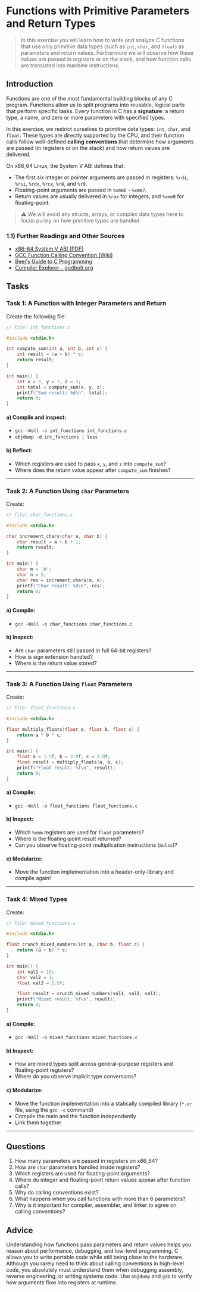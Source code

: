 <!---
{
  "id": "9264c227-8d04-4a33-bbc7-df86ba0e9a5a",
  "depends_on": ["a29aa0d7-e54c-4927-a4cc-0cd84f3b1032"],
  "author": "Stephan Bökelmann",
  "first_used": "2025-06-05",
  "keywords": ["C Functions", "Primitive Datatypes", "Calling Conventions", "Stack Frame", "Parameter Passing"]
}
--->

# Functions with Primitive Parameters and Return Types

> In this exercise you will learn how to write and analyze C functions that use only primitive data types (such as `int`, `char`, and `float`) as parameters and return values. Furthermore we will observe how these values are passed in registers or on the stack, and how function calls are translated into machine instructions.

## Introduction

Functions are one of the most fundamental building blocks of any C program. Functions allow us to split programs into reusable, logical parts that perform specific tasks. Every function in C has a **signature**: a return type, a name, and zero or more parameters with specified types.

In this exercise, we restrict ourselves to primitive data types: `int`, `char`, and `float`. These types are directly supported by the CPU, and their function calls follow well-defined **calling conventions** that determine how arguments are passed (in registers or on the stack) and how return values are delivered.

On x86\_64 Linux, the System V ABI defines that:

* The first six integer or pointer arguments are passed in registers: `%rdi`, `%rsi`, `%rdx`, `%rcx`, `%r8`, and `%r9`.
* Floating-point arguments are passed in `%xmm0` - `%xmm7`.
* Return values are usually delivered in `%rax` for integers, and `%xmm0` for floating-point.

> ⚠ We will avoid any structs, arrays, or complex data types here to focus purely on how primitive types are handled.

### 1.1) Further Readings and Other Sources

* [x86-64 System V ABI (PDF)](https://gitlab.com/x86-psABIs/x86-64-ABI/-/raw/master/x86-64-ABI.pdf)
* [GCC Function Calling Convention (Wiki)](https://wiki.osdev.org/System_V_ABI)
* [Beej's Guide to C Programming](https://beej.us/guide/bgc/)
* [Compiler Explorer - godbolt.org](https://godbolt.org/)

## Tasks

### Task 1: A Function with Integer Parameters and Return

Create the following file:

```c
// file: int_functions.c

#include <stdio.h>

int compute_sum(int a, int b, int c) {
    int result = (a + b) * c;
    return result;
}

int main() {
    int x = 5, y = 7, z = 3;
    int total = compute_sum(x, y, z);
    printf("Sum result: %d\n", total);
    return 0;
}
```

#### a) Compile and inspect:

* `gcc -Wall -o int_functions int_functions.c`
* `objdump -d int_functions | less`

#### b) Reflect:

* Which registers are used to pass `x`, `y`, and `z` into `compute_sum`?
* Where does the return value appear after `compute_sum` finishes?

---

### Task 2: A Function Using `char` Parameters

Create:

```c
// file: char_functions.c

#include <stdio.h>

char increment_chars(char a, char b) {
    char result = a + b + 1;
    return result;
}

int main() {
    char m = 'A';
    char n = 5;
    char res = increment_chars(m, n);
    printf("Char result: %d\n", res);
    return 0;
}
```

#### a) Compile:

* `gcc -Wall -o char_functions char_functions.c`

#### b) Inspect:

* Are `char` parameters still passed in full 64-bit registers?
* How is sign extension handled?
* Where is the return value stored?

---

### Task 3: A Function Using `float` Parameters

Create:

```c
// file: float_functions.c

#include <stdio.h>

float multiply_floats(float a, float b, float c) {
    return a * b * c;
}

int main() {
    float a = 1.5f, b = 2.0f, c = 3.0f;
    float result = multiply_floats(a, b, c);
    printf("Float result: %f\n", result);
    return 0;
}
```

#### a) Compile:

* `gcc -Wall -o float_functions float_functions.c`

#### b) Inspect:

* Which `%xmm` registers are used for `float` parameters?
* Where is the floating-point result returned?
* Can you observe floating-point multiplication instructions (`mulss`)?

#### c) Modularize:

* Move the function implementation into a header-only-library and compile again!

---

### Task 4: Mixed Types

Create:

```c
// file: mixed_functions.c

#include <stdio.h>

float crunch_mixed_numbers(int a, char b, float c) {
    return (a + b) * c;
}

int main() {
    int val1 = 10;
    char val2 = 3;
    float val3 = 2.5f;

    float result = crunch_mixed_numbers(val1, val2, val3);
    printf("Mixed result: %f\n", result);
    return 0;
}
```

#### a) Compile:

* `gcc -Wall -o mixed_functions mixed_functions.c`

#### b) Inspect:

* How are mixed types split across general-purpose registers and floating-point registers?
* Where do you observe implicit type conversions?

#### c) Modularize:

* Move the function implementation into a statically compiled library (`*.o`-file, using the `gcc -c` command)
* Compile the main and the function independently
* Link them together

---

## Questions

1. How many parameters are passed in registers on x86\_64?
2. How are `char` parameters handled inside registers?
3. Which registers are used for floating-point arguments?
4. Where do integer and floating-point return values appear after function calls?
5. Why do calling conventions exist?
6. What happens when you call functions with more than 6 parameters?
7. Why is it important for compiler, assembler, and linker to agree on calling conventions?

## Advice

Understanding how functions pass parameters and return values helps you reason about performance, debugging, and low-level programming. C allows you to write portable code while still being close to the hardware. Although you rarely need to think about calling conventions in high-level code, you absolutely must understand them when debugging assembly, reverse engineering, or writing systems code. Use `objdump` and `gdb` to verify how arguments flow into registers at runtime.
